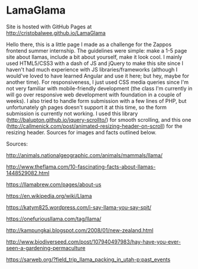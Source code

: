 # LamaGlama

Site is hosted with GitHub Pages at http://cristobalwee.github.io/LamaGlama

Hello there, this is a little page I made as a challenge for the Zappos frontend summer internship. The guidelines were simple: make a 1-5 page site about llamas, include a bit about yourself, make it look cool.  I mainly used HTML5/CSS3 with a dash of JS and jQuery to make this site since I haven't had much experience with JS libraries/frameworks (although I would've loved to have learned Angular and use it here; but hey, maybe for another time). For responsiveness, I just used CSS media queries since I'm not very familiar with mobile-friendly development (the class I'm currently in will go over responsive web development with foundation in a couple of weeks). I also tried to handle form submission with a few lines of PHP, but unfortunately gh pages doesn't support it at this time, so the form submission is currently not working. I used this library (http://balupton.github.io/jquery-scrollto/) for smooth scrolling, and this one (http://callmenick.com/post/animated-resizing-header-on-scroll) for the resizing header. Sources for images and facts outlined below.

Sources:

http://animals.nationalgeographic.com/animals/mammals/llama/

http://www.theflama.com/10-fascinating-facts-about-llamas-1448529082.html

https://llamabrew.com/pages/about-us

https://en.wikipedia.org/wiki/Llama

https://katym825.wordpress.com/i-say-llama-you-say-spit/

https://onefuriousllama.com/tag/llama/

http://kampungkai.blogspot.com/2008/01/new-zealand.html

http://www.biodiverseed.com/post/107940497983/hay-have-you-ever-seen-a-gardening-permaculture

https://sarweb.org/?field_trip_llama_packing_in_utah-p:past_events
